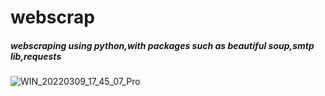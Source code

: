 # webscrap
<h5>webscraping using python,with packages such as beautiful soup,smtp lib,requests</h5>

![WIN_20220309_17_45_07_Pro](https://user-images.githubusercontent.com/74130928/161690076-aeddb6ac-5e6a-4f3c-906c-71a68905dc40.jpg)
